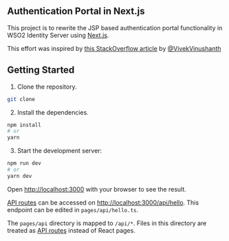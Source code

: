 ## Authentication Portal in Next.js

This project is to rewrite the JSP based authentication portal functionality in WSO2 Identity Server using [Next.js](https://nextjs.org/).

This effort was inspired by [this StackOverflow article](https://stackoverflow.com/collectives/wso2/articles/74092534/hosting-authentication-portal-in-docker-for-wso2-is-6-0-0) by [@VivekVinushanth](https://github.com/VivekVinushanth)

## Getting Started

1. Clone the repository.

```bash
git clone 
```

2. Install the dependencies.

```bash
npm install
# or
yarn
```

3. Start the development server:

```bash
npm run dev
# or
yarn dev
```

Open [http://localhost:3000](http://localhost:3000) with your browser to see the result.


[API routes](https://nextjs.org/docs/api-routes/introduction) can be accessed on [http://localhost:3000/api/hello](http://localhost:3000/api/hello). This endpoint can be edited in `pages/api/hello.ts`.

The `pages/api` directory is mapped to `/api/*`. Files in this directory are treated as [API routes](https://nextjs.org/docs/api-routes/introduction) instead of React pages.
